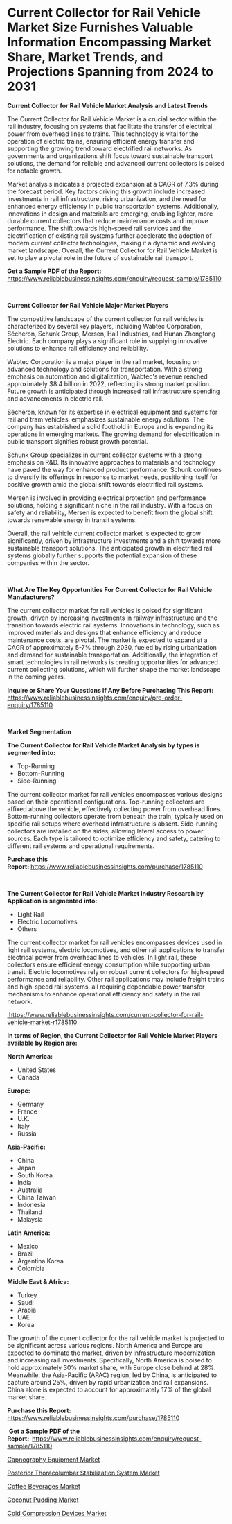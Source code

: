 <p><h1>Current Collector for Rail Vehicle Market Size Furnishes Valuable Information Encompassing Market Share, Market Trends, and Projections Spanning from 2024 to 2031</h1></p><p><strong>Current Collector for Rail Vehicle Market Analysis and Latest Trends</strong></p>
<p><p>The Current Collector for Rail Vehicle Market is a crucial sector within the rail industry, focusing on systems that facilitate the transfer of electrical power from overhead lines to trains. This technology is vital for the operation of electric trains, ensuring efficient energy transfer and supporting the growing trend toward electrified rail networks. As governments and organizations shift focus toward sustainable transport solutions, the demand for reliable and advanced current collectors is poised for notable growth.</p><p>Market analysis indicates a projected expansion at a CAGR of 7.3% during the forecast period. Key factors driving this growth include increased investments in rail infrastructure, rising urbanization, and the need for enhanced energy efficiency in public transportation systems. Additionally, innovations in design and materials are emerging, enabling lighter, more durable current collectors that reduce maintenance costs and improve performance. The shift towards high-speed rail services and the electrification of existing rail systems further accelerate the adoption of modern current collector technologies, making it a dynamic and evolving market landscape. Overall, the Current Collector for Rail Vehicle Market is set to play a pivotal role in the future of sustainable rail transport.</p></p>
<p><strong>Get a Sample PDF of the Report:&nbsp;</strong> <a href="https://www.reliablebusinessinsights.com/enquiry/request-sample/1785110?utm_campaign=117&utm_medium=2&utm_source=Github&utm_content=ia&utm_term=08102024&utm_id=current-collector-for-rail-vehicle">https://www.reliablebusinessinsights.com/enquiry/request-sample/1785110</a></p>
<p>&nbsp;</p>
<p><strong>Current Collector for Rail Vehicle Major Market Players</strong></p>
<p><p>The competitive landscape of the current collector for rail vehicles is characterized by several key players, including Wabtec Corporation, Sécheron, Schunk Group, Mersen, Hall Industries, and Hunan Zhongtong Electric. Each company plays a significant role in supplying innovative solutions to enhance rail efficiency and reliability.</p><p>Wabtec Corporation is a major player in the rail market, focusing on advanced technology and solutions for transportation. With a strong emphasis on automation and digitalization, Wabtec's revenue reached approximately $8.4 billion in 2022, reflecting its strong market position. Future growth is anticipated through increased rail infrastructure spending and advancements in electric rail.</p><p>Sécheron, known for its expertise in electrical equipment and systems for rail and tram vehicles, emphasizes sustainable energy solutions. The company has established a solid foothold in Europe and is expanding its operations in emerging markets. The growing demand for electrification in public transport signifies robust growth potential.</p><p>Schunk Group specializes in current collector systems with a strong emphasis on R&D. Its innovative approaches to materials and technology have paved the way for enhanced product performance. Schunk continues to diversify its offerings in response to market needs, positioning itself for positive growth amid the global shift towards electrified rail systems.</p><p>Mersen is involved in providing electrical protection and performance solutions, holding a significant niche in the rail industry. With a focus on safety and reliability, Mersen is expected to benefit from the global shift towards renewable energy in transit systems.</p><p>Overall, the rail vehicle current collector market is expected to grow significantly, driven by infrastructure investments and a shift towards more sustainable transport solutions. The anticipated growth in electrified rail systems globally further supports the potential expansion of these companies within the sector.</p></p>
<p>&nbsp;</p>
<p><strong>What Are The Key Opportunities For Current Collector for Rail Vehicle Manufacturers?</strong></p>
<p><p>The current collector market for rail vehicles is poised for significant growth, driven by increasing investments in railway infrastructure and the transition towards electric rail systems. Innovations in technology, such as improved materials and designs that enhance efficiency and reduce maintenance costs, are pivotal. The market is expected to expand at a CAGR of approximately 5-7% through 2030, fueled by rising urbanization and demand for sustainable transportation. Additionally, the integration of smart technologies in rail networks is creating opportunities for advanced current collecting solutions, which will further shape the market landscape in the coming years.</p></p>
<p><strong>Inquire or Share Your Questions If Any Before Purchasing This Report:</strong> <a href="https://www.reliablebusinessinsights.com/enquiry/pre-order-enquiry/1785110?utm_campaign=117&utm_medium=2&utm_source=Github&utm_content=ia&utm_term=08102024&utm_id=current-collector-for-rail-vehicle">https://www.reliablebusinessinsights.com/enquiry/pre-order-enquiry/1785110</a></p>
<p>&nbsp;</p>
<p><strong>Market Segmentation</strong></p>
<p><strong>The Current Collector for Rail Vehicle Market Analysis by types is segmented into:</strong></p>
<p><ul><li>Top-Running</li><li>Bottom-Running</li><li>Side-Running</li></ul></p>
<p><p>The current collector market for rail vehicles encompasses various designs based on their operational configurations. Top-running collectors are affixed above the vehicle, effectively collecting power from overhead lines. Bottom-running collectors operate from beneath the train, typically used on specific rail setups where overhead infrastructure is absent. Side-running collectors are installed on the sides, allowing lateral access to power sources. Each type is tailored to optimize efficiency and safety, catering to different rail systems and operational requirements.</p></p>
<p><strong>Purchase this Report:&nbsp;</strong><a href="https://www.reliablebusinessinsights.com/purchase/1785110?utm_campaign=117&utm_medium=2&utm_source=Github&utm_content=ia&utm_term=08102024&utm_id=current-collector-for-rail-vehicle">https://www.reliablebusinessinsights.com/purchase/1785110</a></p>
<p>&nbsp;</p>
<p><strong>The Current Collector for Rail Vehicle Market Industry Research by Application is segmented into:</strong></p>
<p><ul><li>Light Rail</li><li>Electric Locomotives</li><li>Others</li></ul></p>
<p><p>The current collector market for rail vehicles encompasses devices used in light rail systems, electric locomotives, and other rail applications to transfer electrical power from overhead lines to vehicles. In light rail, these collectors ensure efficient energy consumption while supporting urban transit. Electric locomotives rely on robust current collectors for high-speed performance and reliability. Other rail applications may include freight trains and high-speed rail systems, all requiring dependable power transfer mechanisms to enhance operational efficiency and safety in the rail network.</p></p>
<p><a href="https://www.reliablebusinessinsights.com/current-collector-for-rail-vehicle-market-r1785110?utm_campaign=117&utm_medium=2&utm_source=Github&utm_content=ia&utm_term=08102024&utm_id=current-collector-for-rail-vehicle">&nbsp;https://www.reliablebusinessinsights.com/current-collector-for-rail-vehicle-market-r1785110</a></p>
<p><strong>In terms of Region, the Current Collector for Rail Vehicle Market Players available by Region are:</strong></p>
<p>
    <p> <strong> North America: </strong>
        <ul>
            <li>United States</li>
            <li>Canada</li>
        </ul>
        </p> 
    <p> <strong> Europe: </strong>
        <ul>
            <li>Germany</li>
            <li>France</li>
            <li>U.K.</li>
            <li>Italy</li>
            <li>Russia</li>
        </ul>
        </p> 
    <p> <strong> Asia-Pacific: </strong>
        <ul>
            <li>China</li>
            <li>Japan</li>
            <li>South Korea</li>
            <li>India</li>
            <li>Australia</li>
            <li>China Taiwan</li>
            <li>Indonesia</li>
            <li>Thailand</li>
            <li>Malaysia</li>
        </ul>
        </p> 
    <p> <strong> Latin America: </strong>
        <ul>
            <li>Mexico</li>
            <li>Brazil</li>
            <li>Argentina Korea</li>
            <li>Colombia</li>
        </ul>
        </p> 
    <p> <strong> Middle East & Africa: </strong>
        <ul>
            <li>Turkey</li>
            <li>Saudi</li>
            <li>Arabia</li>
            <li>UAE</li>
            <li>Korea</li>
        </ul>
    </p>
    </p>
<p><p>The growth of the current collector for the rail vehicle market is projected to be significant across various regions. North America and Europe are expected to dominate the market, driven by infrastructure modernization and increasing rail investments. Specifically, North America is poised to hold approximately 30% market share, with Europe close behind at 28%. Meanwhile, the Asia-Pacific (APAC) region, led by China, is anticipated to capture around 25%, driven by rapid urbanization and rail expansions. China alone is expected to account for approximately 17% of the global market share.</p></p>
<p><strong>Purchase this Report: </strong><a href="https://www.reliablebusinessinsights.com/purchase/1785110?utm_campaign=117&utm_medium=2&utm_source=Github&utm_content=ia&utm_term=08102024&utm_id=current-collector-for-rail-vehicle">https://www.reliablebusinessinsights.com/purchase/1785110</a></p>
<p>&nbsp;<strong>Get a Sample PDF of the Report:&nbsp;&nbsp;</strong><a href="https://www.reliablebusinessinsights.com/enquiry/request-sample/1785110?utm_campaign=117&utm_medium=2&utm_source=Github&utm_content=ia&utm_term=08102024&utm_id=current-collector-for-rail-vehicle">https://www.reliablebusinessinsights.com/enquiry/request-sample/1785110</a></p>
<p><strong></strong></p>
<p><p><a href="https://www.linkedin.com/pulse/capnography-equipment-market-dynamics-application-types-emerging-amrne?utm_campaign=117&utm_medium=2&utm_source=Github&utm_content=ia&utm_term=08102024&utm_id=current-collector-for-rail-vehicle">Capnography Equipment Market</a></p><p><a href="https://github.com/cedricrevscu/Market-Research-Report-List-1/blob/main/posterior-thoracolumbar-stabilization-system-market.md?utm_campaign=117&utm_medium=2&utm_source=Github&utm_content=ia&utm_term=08102024&utm_id=current-collector-for-rail-vehicle">Posterior Thoracolumbar Stabilization System Market</a></p><p><a href="https://issuu.com/reportprime-2/docs/coffee-beverages-market-size-2030.p_4dfcd511e970a3?utm_campaign=117&utm_medium=2&utm_source=Github&utm_content=ia&utm_term=08102024&utm_id=current-collector-for-rail-vehicle">Coffee Beverages Market</a></p><p><a href="https://issuu.com/reportprime-2/docs/coconut-pudding-market-size-2030.pp_1553099aafe5ab?utm_campaign=117&utm_medium=2&utm_source=Github&utm_content=ia&utm_term=08102024&utm_id=current-collector-for-rail-vehicle">Coconut Pudding Market</a></p><p><a href="https://www.linkedin.com/pulse/cold-compression-devices-market-revolution-2024-2031-trends-salxe?utm_campaign=117&utm_medium=2&utm_source=Github&utm_content=ia&utm_term=08102024&utm_id=current-collector-for-rail-vehicle">Cold Compression Devices Market</a></p></p>